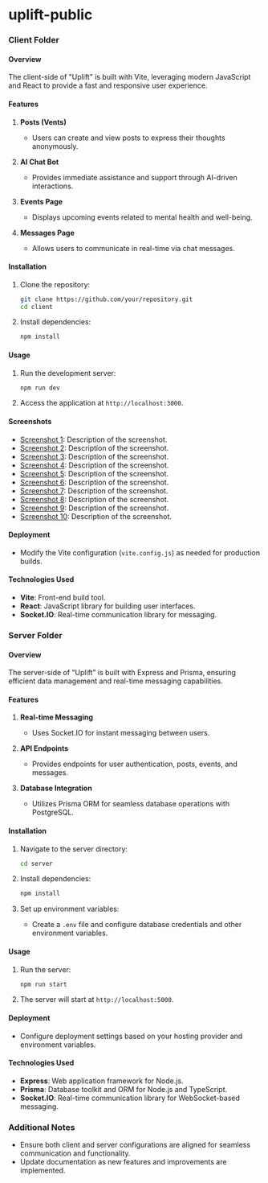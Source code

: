 # uplift-public


### Client Folder

#### Overview
The client-side of "Uplift" is built with Vite, leveraging modern JavaScript and React to provide a fast and responsive user experience.

#### Features
1. **Posts (Vents)**
   - Users can create and view posts to express their thoughts anonymously.

2. **AI Chat Bot**
   - Provides immediate assistance and support through AI-driven interactions.

3. **Events Page**
   - Displays upcoming events related to mental health and well-being.

4. **Messages Page**
   - Allows users to communicate in real-time via chat messages.

#### Installation
1. Clone the repository:
   ```bash
   git clone https://github.com/your/repository.git
   cd client
   ```

2. Install dependencies:
   ```bash
   npm install
   ```

#### Usage
1. Run the development server:
   ```bash
   npm run dev
   ```

2. Access the application at `http://localhost:3000`.

#### Screenshots
- [Screenshot 1](./screenshots/uplift1.png): Description of the screenshot.
- [Screenshot 2](./screenshots/uplift2.png): Description of the screenshot.
- [Screenshot 3](./screenshots/uplift3.png): Description of the screenshot.
- [Screenshot 4](./screenshots/uplift4.png): Description of the screenshot.
- [Screenshot 5](./screenshots/uplift5.png): Description of the screenshot.
- [Screenshot 6](./screenshots/uplift6.png): Description of the screenshot.
- [Screenshot 7](./screenshots/uplift7.png): Description of the screenshot.
- [Screenshot 8](./screenshots/uplift8.png): Description of the screenshot.
- [Screenshot 9](./screenshots/uplift9.png): Description of the screenshot.
- [Screenshot 10](./screenshots/uplift10.png): Description of the screenshot.

#### Deployment
- Modify the Vite configuration (`vite.config.js`) as needed for production builds.

#### Technologies Used
- **Vite**: Front-end build tool.
- **React**: JavaScript library for building user interfaces.
- **Socket.IO**: Real-time communication library for messaging.

### Server Folder

#### Overview
The server-side of "Uplift" is built with Express and Prisma, ensuring efficient data management and real-time messaging capabilities.

#### Features
1. **Real-time Messaging**
   - Uses Socket.IO for instant messaging between users.

2. **API Endpoints**
   - Provides endpoints for user authentication, posts, events, and messages.

3. **Database Integration**
   - Utilizes Prisma ORM for seamless database operations with PostgreSQL.

#### Installation
1. Navigate to the server directory:
   ```bash
   cd server
   ```

2. Install dependencies:
   ```bash
   npm install
   ```

3. Set up environment variables:
   - Create a `.env` file and configure database credentials and other environment variables.

#### Usage
1. Run the server:
   ```bash
   npm run start
   ```

2. The server will start at `http://localhost:5000`.

#### Deployment
- Configure deployment settings based on your hosting provider and environment variables.

#### Technologies Used
- **Express**: Web application framework for Node.js.
- **Prisma**: Database toolkit and ORM for Node.js and TypeScript.
- **Socket.IO**: Real-time communication library for WebSocket-based messaging.

### Additional Notes
- Ensure both client and server configurations are aligned for seamless communication and functionality.
- Update documentation as new features and improvements are implemented.

